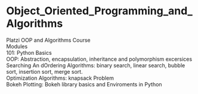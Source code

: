 # Object_Oriented_Programming_and_Algorithms
Platzi OOP and Algorithms Course  
Modules<br/>
101: Python Basics  
OOP: Abstraction, encapsulation, inheritance and polymorphism excersices  
Searching An dOrdering Algorithms: binary search, linear search, bubble sort, insertion sort,  merge sort.  
Optimization Algorithms: knapsack Problem  
Bokeh Plotting: Bokeh library basics and Enviroments in Python  
